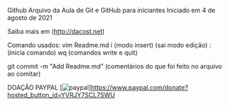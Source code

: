 Github
Arquivo da Aula de Git e GitHub para iniciantes
Iniciado em 4 de agosto de 2021

Saiba mais em (http://dacost.net)


Comando usados:
vim Readme.md
i (modo insert)
<esc> (sai modo edição)
: (inicia comando)
wq (comandos write e quit)

git commit -m "Add Readme.md" (comentários do que foi feito no arquivo ao comitar)

DOAÇÃO PAYPAL
[![paypal](https://www.paypalobjects.com/en_US/i/btn/btn_donateCC_LG.gif)]https://www.paypal.com/donate?hosted_button_id=YVRJY7SCL7SWU


